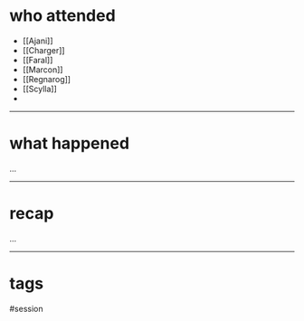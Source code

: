 # who attended

- [[Ajani]]
- [[Charger]]
- [[Faral]]
- [[Marcon]]
- [[Regnarog]]
- [[Scylla]]
- 

---
# what happened

...

---
# recap

...

---
# tags

#session